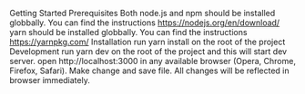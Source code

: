 Getting Started
Prerequisites
  Both node.js and npm should be installed globbally. You can find the instructions https://nodejs.org/en/download/
  yarn should be installed globbally. You can find the instructions https://yarnpkg.com/
Installation
  run yarn install on the root of the project
Development
  run yarn dev on the root of the project and this will start dev server.
  open http://localhost:3000 in any available browser (Opera, Chrome, Firefox, Safari).
  Make change and save file. All changes will be reflected in browser immediately.
